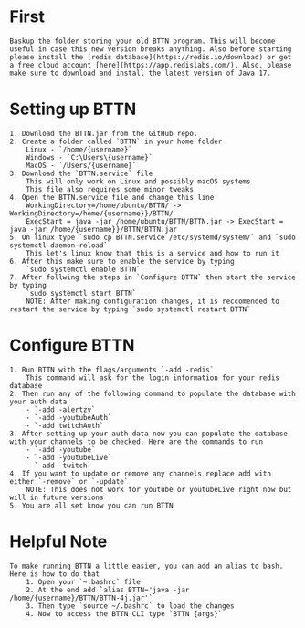# First
    Baskup the folder storing your old BTTN program. This will become useful in case this new version breaks anything. Also before starting please install the [redis database](https://redis.io/download) or get a free cloud account [here](https://app.redislabs.com/). Also, please make sure to download and install the latest version of Java 17.

# Setting up BTTN
    1. Download the BTTN.jar from the GitHub repo.
    2. Create a folder called `BTTN` in your home folder
        Linux - `/home/{username}`
        Windows - `C:\Users\{username}`
        MacOS - `/Users/{username}`
    3. Download the `BTTN.service` file
        This will only work on Linux and possibly macOS systems
        This file also requires some minor tweaks
    4. Open the BTTN.service file and change this line
        WorkingDirectory=/home/ubuntu/BTTN/ -> WorkingDirectory=/home/{username}}/BTTN/
        ExecStart = java -jar /home/ubuntu/BTTN/BTTN.jar -> ExecStart = java -jar /home/{username}}/BTTN/BTTN.jar
    5. On linux type `sudo cp BTTN.service /etc/systemd/system/` and `sudo systemctl daemon-reload`
        This let's linux know that this is a service and how to run it
    6. After this make sure to enable the service by typing
        `sudo systemctl enable BTTN`
    7. After follwing the steps in `Configure BTTN` then start the service by typing
        `sudo systemctl start BTTN`
        NOTE: After making configuration changes, it is reccomended to restart the service by typing `sudo systemctl restart BTTN`

# Configure BTTN
    1. Run BTTN with the flags/arguments `-add -redis`
        This command will ask for the login information for your redis database
    2. Then run any of the following command to populate the database with your auth data
        - `-add -alertzy`
        - `-add -youtubeAuth`
        - `-add twitchAuth`
    3. After setting up your auth data now you can populate the database with your channels to be checked. Here are the commands to run
        - `-add -youtube`
        - `-add -youtubeLive`
        - `-add -twitch`
    4. If you want to update or remove any channels replace add with either `-remove` or `-update`
        NOTE: This does not work for youtube or youtubeLive right now but will in future versions
    5. You are all set know you can run BTTN

# Helpful Note
    To make running BTTN a little easier, you can add an alias to bash. Here is how to do that
        1. Open your `~.bashrc` file
        2. At the end add `alias BTTN='java -jar /home/{username}/BTTN/BTTN-4j.jar'`
        3. Then type `source ~/.bashrc` to load the changes
        4. Now to access the BTTN CLI type `BTTN {args}`
